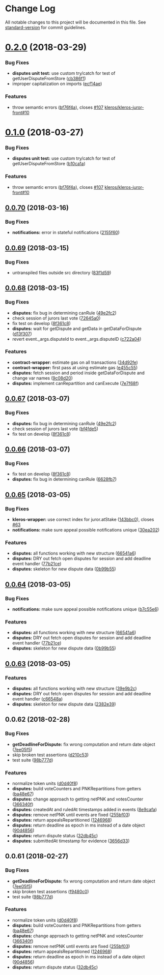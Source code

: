 # Change Log

All notable changes to this project will be documented in this file. See [standard-version](https://github.com/conventional-changelog/standard-version) for commit guidelines.

<a name="0.2.0"></a>

# [0.2.0](https://github.com/kleros/kleros-api/compare/v0.0.70...v0.2.0) (2018-03-29)

### Bug Fixes

* **disputes unit test:** use custom try/catch for test of getUserDisputeFromStore ([cb386f1](https://github.com/kleros/kleros-api/commit/cb386f1))
* improper capitalization on imports ([ecf14ae](https://github.com/kleros/kleros-api/commit/ecf14ae))

### Features

* throw semantic errors ([bf76f4a](https://github.com/kleros/kleros-api/commit/bf76f4a)), closes [#107](https://github.com/kleros/kleros-api/issues/107) [kleros/kleros-juror-front#10](https://github.com/kleros/kleros-juror-front/issues/10)

<a name="0.1.0"></a>

# [0.1.0](https://github.com/kleros/kleros-api/compare/v0.0.70...v0.1.0) (2018-03-27)

### Bug Fixes

* **disputes unit test:** use custom try/catch for test of getUserDisputeFromStore ([b10ca1a](https://github.com/kleros/kleros-api/commit/b10ca1a))

### Features

* throw semantic errors ([bf76f4a](https://github.com/kleros/kleros-api/commit/bf76f4a)), closes [#107](https://github.com/kleros/kleros-api/issues/107) [kleros/kleros-juror-front#10](https://github.com/kleros/kleros-juror-front/issues/10)

<a name="0.0.70"></a>

## [0.0.70](https://github.com/kleros/kleros-api/compare/v0.0.69...v0.0.70) (2018-03-16)

### Bug Fixes

* **notifications:** error in stateful notifications ([2155f60](https://github.com/kleros/kleros-api/commit/2155f60))

<a name="0.0.69"></a>

## [0.0.69](https://github.com/kleros/kleros-api/compare/v0.0.68...v0.0.69) (2018-03-15)

### Bug Fixes

* untranspiled files outside src directory ([83f1d59](https://github.com/kleros/kleros-api/commit/83f1d59))

<a name="0.0.68"></a>

## [0.0.68](https://github.com/kleros/kleros-api/compare/v0.0.65...v0.0.68) (2018-03-15)

### Bug Fixes

* **disputes:** fix bug in determining canRule ([49e2fc2](https://github.com/kleros/kleros-api/commit/49e2fc2))
* check session of jurors last vote ([72645a0](https://github.com/kleros/kleros-api/commit/72645a0))
* fix test on develop ([8f361c8](https://github.com/kleros/kleros-api/commit/8f361c8))
* **disputes:** wait for getDispute and getData in getDataForDispute ([d13f307](https://github.com/kleros/kleros-api/commit/d13f307))
* revert event.\_args.disputeId to event.\_args.disputeID ([c722a04](https://github.com/kleros/kleros-api/commit/c722a04))

### Features

* **contract-wrapper:** estimate gas on all transactions ([34d92fe](https://github.com/kleros/kleros-api/commit/34d92fe))
* **contract-wrapper:** first pass at using estimate gas ([e455c55](https://github.com/kleros/kleros-api/commit/e455c55))
* **disputes:** fetch session and period inside getDataForDispute and change var names ([9c08d20](https://github.com/kleros/kleros-api/commit/9c08d20))
* **disputes:** implement canRepartition and canExecute ([7e7f68f](https://github.com/kleros/kleros-api/commit/7e7f68f))

<a name="0.0.67"></a>

## [0.0.67](https://github.com/kleros/kleros-api/compare/v0.0.65...v0.0.67) (2018-03-07)

### Bug Fixes

* **disputes:** fix bug in determining canRule ([49e2fc2](https://github.com/kleros/kleros-api/commit/49e2fc2))
* check session of jurors last vote ([bf4fde5](https://github.com/kleros/kleros-api/commit/bf4fde5))
* fix test on develop ([8f361c8](https://github.com/kleros/kleros-api/commit/8f361c8))

<a name="0.0.66"></a>

## [0.0.66](https://github.com/kleros/kleros-api/compare/v0.0.65...v0.0.66) (2018-03-07)

### Bug Fixes

* fix test on develop ([8f361c8](https://github.com/kleros/kleros-api/commit/8f361c8))
* **disputes:** fix bug in determining canRule ([6628fb7](https://github.com/kleros/kleros-api/commit/6628fb7))

<a name="0.0.65"></a>

## [0.0.65](https://github.com/kleros/kleros-api/compare/v0.0.62...v0.0.65) (2018-03-05)

### Bug Fixes

* **kleros-wrapper:** use correct index for juror.atStake ([143bbc0](https://github.com/kleros/kleros-api/commit/143bbc0)), closes [#63](https://github.com/kleros/kleros-api/issues/63)
* **notifications:** make sure appeal possible notifications unique ([30ea202](https://github.com/kleros/kleros-api/commit/30ea202))

### Features

* **disputes:** all functions working with new structure ([66541a6](https://github.com/kleros/kleros-api/commit/66541a6))
* **disputes:** DRY out fetch open disputes for session and add deadline event handler ([77b21ce](https://github.com/kleros/kleros-api/commit/77b21ce))
* **disputes:** skeleton for new dispute data ([0b99b55](https://github.com/kleros/kleros-api/commit/0b99b55))

<a name="0.0.64"></a>

## [0.0.64](https://github.com/kleros/kleros-api/compare/v0.0.62...v0.0.64) (2018-03-05)

### Bug Fixes

* **notifications:** make sure appeal possible notifications unique ([b7c55e6](https://github.com/kleros/kleros-api/commit/b7c55e6))

### Features

* **disputes:** all functions working with new structure ([66541a6](https://github.com/kleros/kleros-api/commit/66541a6))
* **disputes:** DRY out fetch open disputes for session and add deadline event handler ([77b21ce](https://github.com/kleros/kleros-api/commit/77b21ce))
* **disputes:** skeleton for new dispute data ([0b99b55](https://github.com/kleros/kleros-api/commit/0b99b55))

<a name="0.0.63"></a>

## [0.0.63](https://github.com/kleros/kleros-api/compare/v0.0.62...v0.0.63) (2018-03-05)

### Features

* **disputes:** all functions working with new structure ([39e9b2c](https://github.com/kleros/kleros-api/commit/39e9b2c))
* **disputes:** DRY out fetch open disputes for session and add deadline event handler ([c66548a](https://github.com/kleros/kleros-api/commit/c66548a))
* **disputes:** skeleton for new dispute data ([2382e39](https://github.com/kleros/kleros-api/commit/2382e39))

<a name="0.0.62"></a>

## 0.0.62 (2018-02-28)

### Bug Fixes

* **getDeadlineForDispute:** fix wrong computation and return date object ([7ee05f5](https://github.com/kleros/kleros-api/commit/7ee05f5))
* skip broken test assertions ([d210c53](https://github.com/kleros/kleros-api/commit/d210c53))
* test suite ([98b777d](https://github.com/kleros/kleros-api/commit/98b777d))

### Features

* normalize token units ([d0d40f8](https://github.com/kleros/kleros-api/commit/d0d40f8))
* **disputes:** build voteCounters and PNKRepartitions from getters ([ba48e67](https://github.com/kleros/kleros-api/commit/ba48e67))
* **disputes:** change approach to getting netPNK and votesCounter ([366340f](https://github.com/kleros/kleros-api/commit/366340f))
* **disputes:** createdAt and ruledAt timestamps added in events ([8e9cafa](https://github.com/kleros/kleros-api/commit/8e9cafa))
* **disputes:** remove netPNK until events are fixed ([255bf03](https://github.com/kleros/kleros-api/commit/255bf03))
* **disputes:** return appealsRepartitioned ([1246968](https://github.com/kleros/kleros-api/commit/1246968))
* **disputes:** return deadline as epoch in ms instead of a date object ([90d4856](https://github.com/kleros/kleros-api/commit/90d4856))
* **disputes:** return dispute status ([32db45c](https://github.com/kleros/kleros-api/commit/32db45c))
* **disputes:** submittedAt timestamp for evidence ([3656d33](https://github.com/kleros/kleros-api/commit/3656d33))

<a name="0.0.61"></a>

## 0.0.61 (2018-02-27)

### Bug Fixes

* **getDeadlineForDispute:** fix wrong computation and return date object ([7ee05f5](https://github.com/kleros/kleros-api/commit/7ee05f5))
* skip broken test assertions ([f9480c0](https://github.com/kleros/kleros-api/commit/f9480c0))
* test suite ([98b777d](https://github.com/kleros/kleros-api/commit/98b777d))

### Features

* normalize token units ([d0d40f8](https://github.com/kleros/kleros-api/commit/d0d40f8))
* **disputes:** build voteCounters and PNKRepartitions from getters ([ba48e67](https://github.com/kleros/kleros-api/commit/ba48e67))
* **disputes:** change approach to getting netPNK and votesCounter ([366340f](https://github.com/kleros/kleros-api/commit/366340f))
* **disputes:** remove netPNK until events are fixed ([255bf03](https://github.com/kleros/kleros-api/commit/255bf03))
* **disputes:** return appealsRepartitioned ([1246968](https://github.com/kleros/kleros-api/commit/1246968))
* **disputes:** return deadline as epoch in ms instead of a date object ([90d4856](https://github.com/kleros/kleros-api/commit/90d4856))
* **disputes:** return dispute status ([32db45c](https://github.com/kleros/kleros-api/commit/32db45c))
